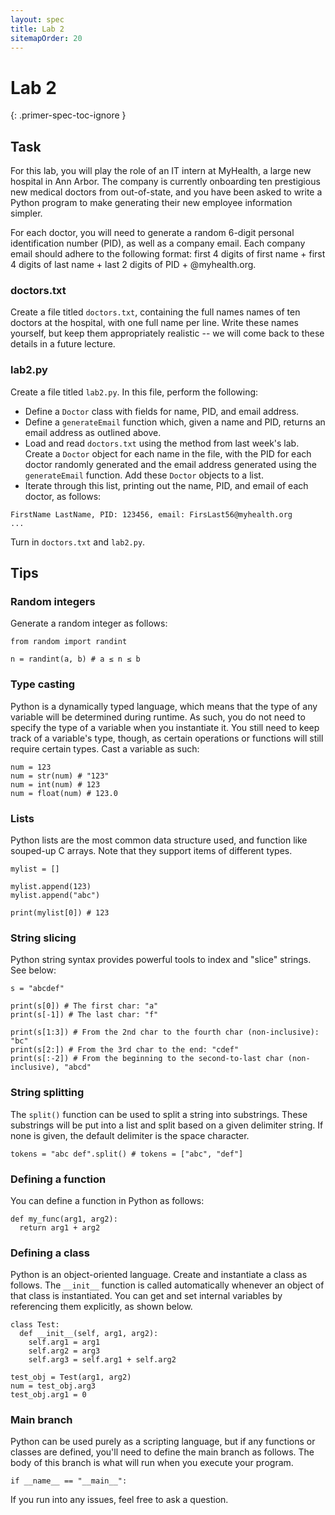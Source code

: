 ```yaml
---
layout: spec
title: Lab 2
sitemapOrder: 20
---
```


Lab 2
==========================
{: .primer-spec-toc-ignore }


## Task
For this lab, you will play the role of an IT intern at MyHealth, a large new hospital in Ann Arbor. The company is currently onboarding ten prestigious new medical doctors from out-of-state, and you have been asked to write a Python program to make generating their new employee information simpler. 

For each doctor, you will need to generate a random 6-digit personal identification number (PID), as well as a company email. Each company email should adhere to the following format: first 4 digits of first name + first 4 digits of last name + last 2 digits of PID + @myhealth.org.

### doctors.txt
Create a file titled `doctors.txt`, containing the full names names of ten doctors at the hospital, with one full name per line. Write these names yourself, but keep them appropriately realistic -- we will come back to these details in a future lecture.

### lab2.py
Create a file titled `lab2.py`. In this file, perform the following:

* Define a `Doctor` class with fields for name, PID, and email address.
* Define a `generateEmail` function which, given a name and PID, returns an email address as outlined above.
* Load and read `doctors.txt` using the method from last week's lab. Create a `Doctor` object for each name in the file, with the PID for each doctor randomly generated and the email address generated using the `generateEmail` function. Add these `Doctor` objects to a list.
* Iterate through this list, printing out the name, PID, and email of each doctor, as follows:

```
FirstName LastName, PID: 123456, email: FirsLast56@myhealth.org
...
```

Turn in `doctors.txt` and `lab2.py`.

## Tips
### Random integers
Generate a random integer as follows:
```
from random import randint

n = randint(a, b) # a ≤ n ≤ b
```

### Type casting
Python is a dynamically typed language, which means that the type of any variable will be determined during runtime. As such, you do not need to specify the type of a variable when you instantiate it. You still need to keep track of a variable's type, though, as certain operations or functions will still require certain types. Cast a variable as such:
```
num = 123
num = str(num) # "123"
num = int(num) # 123
num = float(num) # 123.0
```

### Lists
Python lists are the most common data structure used, and function like souped-up C arrays. Note that they support items of different types.
```
mylist = []

mylist.append(123)
mylist.append("abc")

print(mylist[0]) # 123
```

### String slicing
Python string syntax provides powerful tools to index and "slice" strings. See below:
```
s = "abcdef"

print(s[0]) # The first char: "a"
print(s[-1]) # The last char: "f"

print(s[1:3]) # From the 2nd char to the fourth char (non-inclusive): "bc"
print(s[2:]) # From the 3rd char to the end: "cdef"
print(s[:-2]) # From the beginning to the second-to-last char (non-inclusive), "abcd"
```

### String splitting
The `split()` function can be used to split a string into substrings. These substrings will be put into a list and split based on a given delimiter string. If none is given, the default delimiter is the space character.
```
tokens = "abc def".split() # tokens = ["abc", "def"]
```

### Defining a function
You can define a function in Python as follows:
```
def my_func(arg1, arg2):
  return arg1 + arg2
```

### Defining a class
Python is an object-oriented language. Create and instantiate a class as follows. The `__init__` function is called automatically whenever an object of that class is instantiated. You can get and set internal variables by referencing them explicitly, as shown below.
```
class Test:
  def __init__(self, arg1, arg2):
    self.arg1 = arg1
    self.arg2 = arg3
    self.arg3 = self.arg1 + self.arg2

test_obj = Test(arg1, arg2)
num = test_obj.arg3
test_obj.arg1 = 0
```

### Main branch
Python can be used purely as a scripting language, but if any functions or classes are defined, you'll need to define the main branch as follows. The body of this branch is what will run when you execute your program.
```
if __name__ == "__main__":
```

If you run into any issues, feel free to ask a question.
